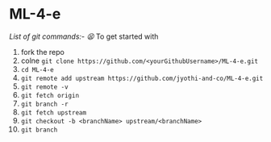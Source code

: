 # ML-4-e

*List of git commands:- 😫*
To get started with
1. fork the repo 
2. colne  `git clone https://github.com/<yourGithubUsername>/ML-4-e.git`
3. `cd ML-4-e`
4. `git remote add upstream https://github.com/jyothi-and-co/ML-4-e.git`
5. `git remote -v`
6. `git fetch origin`
7. `git branch -r`
8. `git fetch upstream`
9. `git checkout -b <branchName> upstream/<branchName>`
10. `git branch`
